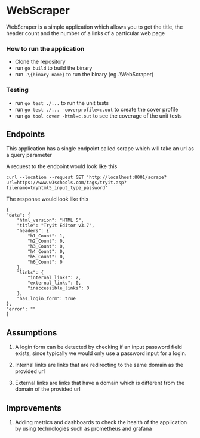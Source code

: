 # WebScraper

WebScraper is a simple application which allows you to get the
title, the header count and the number of a links of a
particular web page

### How to run the application

- Clone the repository
- run `go build` to build the binary
- run `.\{binary name}` to run the binary (eg .\WebScraper)

### Testing
- run `go test ./...` to run the unit tests
- run `go test ./... -coverprofile=c.out` to create the cover profile
- run `go tool cover -html=c.out` to see the 
coverage of the unit tests

## Endpoints
This application has a single endpoint called scrape which
will take an url as a query parameter 

A request to the endpoint would look like this

    curl --location --request GET 'http://localhost:8001/scrape?url=https://www.w3schools.com/tags/tryit.asp?filename=tryhtml5_input_type_password'

The response would look like this

    {
    "data": {
        "html_version": "HTML 5",
        "title": "Tryit Editor v3.7",
        "headers": {
            "h1_Count": 1,
            "h2_Count": 0,
            "h3_Count": 0,
            "h4_Count": 0,
            "h5_Count": 0,
            "h6_Count": 0
        },
        "links": {
            "internal_links": 2,
            "external_links": 0,
            "inaccessible_links": 0
        },
        "has_login_form": true
    },
    "error": ""
    }

## Assumptions

1. A login form can be detected by checking if an input
   password field exists, since typically we would only use
   a password input for a login.

2. Internal links are links that are redirecting to the same
   domain as the provided url

3. External links are links that have a domain which is 
    different from the domain of the provided url

## Improvements

1. Adding metrics and dashboards to check the health of the
    application by using technologies such as prometheus and
    grafana

